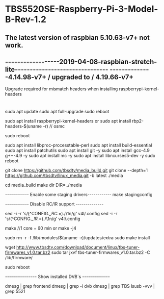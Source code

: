 # TBS5520SE-Raspberry-Pi-3-Model-B-Rev-1.2

The latest version of raspbian 5.10.63-v7+ not work.
---------------------------------------------------------------------------------
------------------2019-04-08-raspbian-stretch-lite-------------------------------
--------------4.14.98-v7+  / upgraded to /  4.19.66-v7+
---------------------------------------------------------------------------------
Upgrade required for mismatch headers when installing raspberrypi-kernel-headers
#
sudo apt update
sudo apt full-upgrade
sudo reboot

sudo apt install raspberrypi-kernel-headers
or
sudo apt install rbp2-headers-$(uname -r)         // osmc

sudo reboot

sudo apt install libproc-processtable-perl
sudo apt install build-essential
sudo apt install patchutils
sudo apt install git -y
sudo apt install gcc-4.9 g++-4.9 -y
sudo apt install mc -y
sudo apt install libncurses5-dev -y
sudo reboot

git clone https://github.com/tbsdtv/media_build.git
git clone --depth=1 https://github.com/tbsdtv/linux_media.git -b latest ./media

cd media_build
make dir DIR=../media

------------ Enable some staging drivers------------
make stagingconfig

------------    Disable RC/IR support --------------

sed -i -r 's/(^CONFIG.*_RC.*=)./\1n/g' v4l/.config
sed -i -r 's/(^CONFIG.*_IR.*=)./\1n/g' v4l/.config

make    //1 core = 60 min  or make -j4 

sudo rm -r -f /lib/modules/$(uname -r)/updates/extra
sudo make install

wget http://www.tbsdtv.com/download/document/linux/tbs-tuner-firmwares_v1.0.tar.bz2
sudo tar jxvf tbs-tuner-firmwares_v1.0.tar.bz2 -C /lib/firmware/

sudo reboot

---------------- Show installed DVB´s --------------

dmesg | grep frontend
dmesg | grep -i dvb
dmesg | grep TBS
lsusb -vvv | grep 5521

